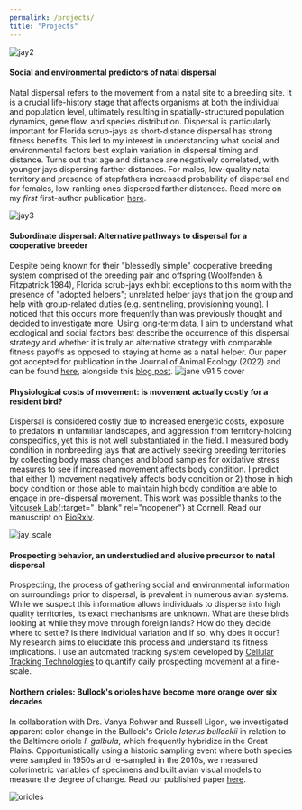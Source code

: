```yaml
---
permalink: /projects/
title: "Projects"
---
```


![jay2](https://github.com/younghasuh/younghasuh.github.io/assets/22403928/88048916-4b8f-4ec6-a409-e4aa53936f96)

#### Social and environmental predictors of natal dispersal

Natal dispersal refers to the movement from a natal site to a breeding site. It is a crucial life-history stage that affects organisms at both the individual and population level, ultimately resulting in spatially-structured population dynamics, gene flow, and species distribution. Dispersal is particularly important for Florida scrub-jays as short-distance dispersal has strong fitness benefits. This led to my interest in understanding what social and environmental factors best explain variation in dispersal timing and distance. Turns out that age and distance are negatively correlated, with younger jays dispersing farther distances. For males, low-quality natal territory and presence of stepfathers increased probability of dispersal and for females, low-ranking ones dispersed farther distances. Read more on my *first* first-author publication [here](https://academic.oup.com/beheco/article/31/3/692/5760756).

![jay3](https://github.com/younghasuh/younghasuh.github.io/assets/22403928/36d5b712-1c4f-4948-8623-38fa669fa472)

#### Subordinate dispersal: Alternative pathways to dispersal for a cooperative breeder

Despite being known for their "blessedly simple" cooperative breeding system comprised of the breeding pair and offspring (Woolfenden & Fitzpatrick 1984), Florida scrub-jays exhibit exceptions to this norm with the presence of "adopted helpers"; unrelated helper jays that join the group and help with group-related duties (e.g. sentineling, provisioning young). I noticed that this occurs more frequently than was previously thought and decided to investigate more. Using long-term data, I aim to understand what ecological and social factors best describe the occurrence of this dispersal strategy and whether it is truly an alternative strategy with comparable fitness payoffs as opposed to staying at home as a natal helper. Our paper got accepted for publication in the Journal of Animal Ecology (2022) and can be found [here](https://besjournals.onlinelibrary.wiley.com/doi/10.1111/1365-2656.13669), alongside this [blog post](https://animalecologyinfocus.com/2022/02/28/florida-scrub-jays-move-elsewhere-when-competition-gets-tough/). 
![jane v91 5 cover](https://github.com/younghasuh/younghasuh.github.io/assets/22403928/aadbf508-50e0-483b-896c-be415063bd92)


#### Physiological costs of movement: is movement actually costly for a resident bird? 

Dispersal is considered costly due to increased energetic costs, exposure to predators in unfamiliar landscapes, and aggression from territory-holding conspecifics, yet this is not well substantiated in the field. I measured body condition in nonbreeding jays that are actively seeking breeding territories by collecting body mass changes and blood samples for oxidative stress measures to see if increased movement affects body condition. I predict that either 1) movement negatively affects body condition or 2) those in high body condition or those able to maintain high body condition are able to engage in pre-dispersal movement. This work was possible thanks to the [Vitousek Lab](https://vitousek.weebly.com/){:target="_blank" rel="noopener"} at Cornell. Read our manuscript on [BioRxiv](https://www.biorxiv.org/content/10.1101/2023.07.10.546769v1).

![jay_scale](https://github.com/younghasuh/younghasuh.github.io/assets/22403928/d513050d-912a-4164-abf6-7d803b50fdff)

#### Prospecting behavior, an understudied and elusive precursor to natal dispersal
Prospecting, the process of gathering social and environmental information on surroundings prior to dispersal, is prevalent in numerous avian systems. While we suspect this information allows individuals to disperse into high quality territories, its exact mechanisms are unknown. What are these birds looking at while they move through foreign lands? How do they decide where to settle? Is there individual variation and if so, why does it occur? My research aims to elucidate this process and understand its fitness implications. I use an automated tracking system developed by [Cellular Tracking Technologies](https://celltracktech.com/) to quantify daily prospecting movement at a fine-scale. 


#### Northern orioles: Bullock's orioles have become more orange over six decades
In collaboration with Drs. Vanya Rohwer and Russell Ligon, we investigated apparent color change in the Bullock's Oriole *Icterus bullockii* in relation to the Baltimore oriole *I. galbula*, which frequently hybridize in the Great Plains. Opportunistically using a historic sampling event where both species were sampled in 1950s and re-sampled in the 2010s, we measured colorimetric variables of specimens and built avian visual models to measure the degree of change. Read our published paper [here](https://royalsocietypublishing.org/doi/10.1098/rsos.221211). 

![orioles](https://github.com/younghasuh/younghasuh.github.io/assets/22403928/f43898de-e8b0-44b9-97cb-6084ed72423c)
